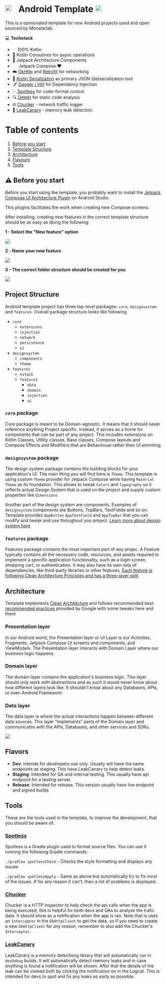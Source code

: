 # <img src="https://engineering.monstar-lab.com/assets/img/logo/ml-logo-grey.png"  height="23"> &nbsp;     Android Template <img src="https://android-developers.googleblog.com/favicon.ico" height=23/>

This is a opinionated template for new Android projects used and open sourced by Monstarlab.


💻 **Techstack** 
-   <img src="https://kotlinlang.org/assets/images/favicon.svg?&v=8607ff59d5296c7642ecd72bd3daa79b" height=12 /> 100% Kotlin
- 🔄 Kotlin Coroutines for async operations 
- 🚀 Jetpack Architecture Components
- <img src="https://developer.android.com/static/images/spot-icons/jetpack-compose.svg" height = 16>  Jetpack Compose ❤️
- ☁️ [OkHttp](https://github.com/square/okhttp) and [Retrofit](https://github.com/square/retrofit) for networking
- 🔗 [Kotlin Serialization](https://kotlinlang.org/docs/serialization.html) as primary JSON (de)serialization tool
- 🗡️ [Dagger / Hilt](https://dagger.dev/hilt/) for Dependency Injection
- ✨ [Spotless](https://github.com/diffplug/spotless) for code-format control
- 🔍 [Detekt](https://github.com/detekt/detekt) for static code analysis
- 🌐 [Chucker](https://github.com/ChuckerTeam/chucker) - network traffic logger
- 🐤 [LeakCanary](https://square.github.io/leakcanary/) -  memory leak detection 


# Table of contents
1. [Before you start](#⚠️-before-you-start)
2. [Template Structure](#project-structure)
3. [Architecture](#architecture)
4. [Flavours](#flavors)
5. [Tools](#tools)


## ⚠️ Before you start 

Before you start using the template, you probably want to install the [Jetpack Compose UI Architecture Plugin](https://plugins.jetbrains.com/plugin/19034-jetpack-compose-ui-architecture-templates) on Android Studio.

This plugins facilitates the work when creating new Compose screens.

After installing, creating new features in the correct template structure should be as easy as doing the following:

**1 - Select the "New feature" option**

![](https://user-images.githubusercontent.com/8679058/223730854-7e199e33-1b99-49a3-ae1b-30a6ea725681.png)


**2 - Name your new feature**

![](https://user-images.githubusercontent.com/8679058/223731483-d0fce3f9-dba4-459d-9bb5-65e76abe2ee6.png)


**3 - The correct folder structure should be created for you**

![](https://user-images.githubusercontent.com/8679058/223731540-1604198c-78ac-4b3b-ad84-b3fc290746af.png)



## Project Structure
Android template project has three top-level packages: `core`, `designsystem` and `features`. Overall package structure looks like following
- `core`
  - `extensions`
  - `injection`
  - `network`
  - `persistence`
  - `ui`
- `designsystem`
  - `components`
  - `theme`
- `features`
  - `nstack`
  - `feature1`
    - `data`
    - `domain`  
    - `injection`
    - `ui`
  
### `core` package
Core package is meant to be Domain-agnostic. It means that it should never reference anything Project specific. Instead, it serves as a home for components that can be part of any project. This includes extensions on Kotlin Classes, Utility classes, Base classes, Compose layouts and Compose Effects and Modifiers that are Behaviroual rather then UI emmiting

### `designsystem` package
The design system package contains the building blocks  for your application's UI. The main thing you will find here is `Theme`. This template is using custom `Theme` provider for Jetpack Compose while having `Material Theme` as its foundation. This allows to tweak `Colors` and `Typography` so it reflects actual Design System that is used on the project and supply custom properties like `Dimensions`

Another part of the design system are components. Examples of `designsystem` components are Buttons, TopBars, TextFields and so on. Template provides `AppButton` `AppTextField` and `AppTopBar` that you can modify and tweak and use throughout you project. [Learn more about design system here](./docs/DESIGN_SYSTEM.md)


### `features` package
Features package contains the most important part of any projec. A Feature typically contains all the necessary code, resources, and assets required to implement a specific application functionality, such as a login screen, shopping cart, or authentication.  It may also have its own sets of dependencies, like third-party libraries or other features. [Each feature is following Clean Architecture Principles and has a three-layer split](#architecture)



## Architecture
Template implements [Clean Architecture](https://blog.cleancoder.com/uncle-bob/2012/08/13/the-clean-architecture.html) and follows recommended best [recommended practices](https://developer.android.com/topic/architecture) provided by Google with some tweaks here and there

### Presentation layer
In our Android world, the Presentation layer or UI Layer is our Activities, Fragments, Jetpack Compose UI screens and components, and ViewModels. The Presentation layer interacts with Domain Layer where our business logic happens.

### Domain layer
The domain layer contains the application's business logic. This layer should only work with abstractions and as such it would never know about how different layers look like. It shouldn’t know about any Databases, APIs, or even Android Framework.

### Data layer
The data layer is where the actual interactions happen between different data sources. This layer “implements” parts of the Domain layer and communicates with the APIs, Databases, and other services and SDKs.


![](/docs/assets/arch.svg)


## Flavors

- **Dev**: Intende for developers use only. Usually will have the same endpoints as staging. This have LeakCanary to help detect leaks.
- **Staging**: Intended for QA and internal testing. This usually have api endpoint for a testing server.
- **Release**: Intended for release. This version usually have live endpoint and signed builds.

## Tools
These are the tools used in the template, to improve the development, that you should be aware of:

### [Spotless](https://github.com/diffplug/spotless)
Spotless is a Gradle plugin used to format source files. You can use it running the following Gradle commands:

`./gradlew spotlessCheck` - Checks the style formatting and displays any issues

`./gradlew spotlessApply` - Same as above but automatically try to fix most of the issues. If for any reason it can't, then a list of problems is displayed.


### [Chucker](https://github.com/ChuckerTeam/chucker)
Chucker is a HTTP inspector to help check the api calls when the app is being executed, this is helpful for both devs and QAs to analyse the trafic data. It should show as a notification when the app is ran. Note that is uses an `Interceptor` in the `OkHttpClient` to get the data, so if you need to create a new `OkHttpClient` for any reason, remember to also add the Chucker's `Interceptor`.

### [LeakCanary](https://square.github.io/leakcanary/)
LeakCanary is a memory detectiong library that will automatically run in `devDebug` builds. It will automatically detect memory leaks and in case anything is found a notification will be shown. After that the details of the leak can be viweed both by clicking the notification on in the Logcat. This is intended for devs to spot and fix any leaks as early as possible. 
